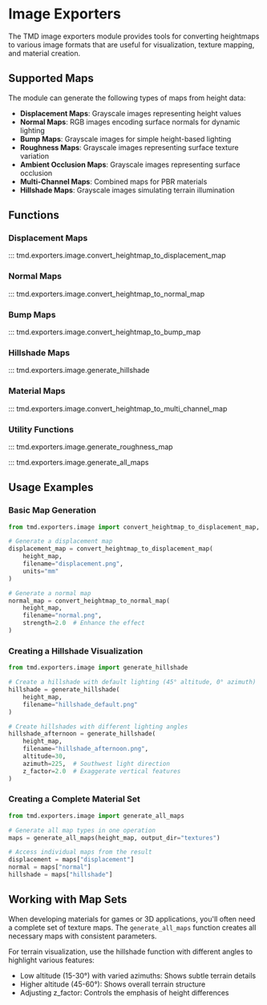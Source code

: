 # Image Exporters

The TMD image exporters module provides tools for converting heightmaps to various image formats that are useful for visualization, texture mapping, and material creation.

## Supported Maps

The module can generate the following types of maps from height data:

- **Displacement Maps**: Grayscale images representing height values
- **Normal Maps**: RGB images encoding surface normals for dynamic lighting
- **Bump Maps**: Grayscale images for simple height-based lighting
- **Roughness Maps**: Grayscale images representing surface texture variation
- **Ambient Occlusion Maps**: Grayscale images representing surface occlusion
- **Multi-Channel Maps**: Combined maps for PBR materials
- **Hillshade Maps**: Grayscale images simulating terrain illumination

## Functions

### Displacement Maps

::: tmd.exporters.image.convert_heightmap_to_displacement_map

### Normal Maps

::: tmd.exporters.image.convert_heightmap_to_normal_map

### Bump Maps

::: tmd.exporters.image.convert_heightmap_to_bump_map

### Hillshade Maps

::: tmd.exporters.image.generate_hillshade

### Material Maps

::: tmd.exporters.image.convert_heightmap_to_multi_channel_map

### Utility Functions

::: tmd.exporters.image.generate_roughness_map

::: tmd.exporters.image.generate_all_maps

## Usage Examples

### Basic Map Generation

```python
from tmd.exporters.image import convert_heightmap_to_displacement_map, convert_heightmap_to_normal_map

# Generate a displacement map
displacement_map = convert_heightmap_to_displacement_map(
    height_map,
    filename="displacement.png",
    units="mm"
)

# Generate a normal map
normal_map = convert_heightmap_to_normal_map(
    height_map,
    filename="normal.png",
    strength=2.0  # Enhance the effect
)
```

### Creating a Hillshade Visualization

```python
from tmd.exporters.image import generate_hillshade

# Create a hillshade with default lighting (45° altitude, 0° azimuth)
hillshade = generate_hillshade(
    height_map,
    filename="hillshade_default.png"
)

# Create hillshades with different lighting angles
hillshade_afternoon = generate_hillshade(
    height_map,
    filename="hillshade_afternoon.png",
    altitude=30,
    azimuth=225,  # Southwest light direction
    z_factor=2.0  # Exaggerate vertical features
)
```

### Creating a Complete Material Set

```python
from tmd.exporters.image import generate_all_maps

# Generate all map types in one operation
maps = generate_all_maps(height_map, output_dir="textures")

# Access individual maps from the result
displacement = maps["displacement"]
normal = maps["normal"]
hillshade = maps["hillshade"]
```

## Working with Map Sets

When developing materials for games or 3D applications, you'll often need a complete set of texture maps. The `generate_all_maps` function creates all necessary maps with consistent parameters.

For terrain visualization, use the hillshade function with different angles to highlight various features:

- Low altitude (15-30°) with varied azimuths: Shows subtle terrain details
- Higher altitude (45-60°): Shows overall terrain structure
- Adjusting z_factor: Controls the emphasis of height differences
